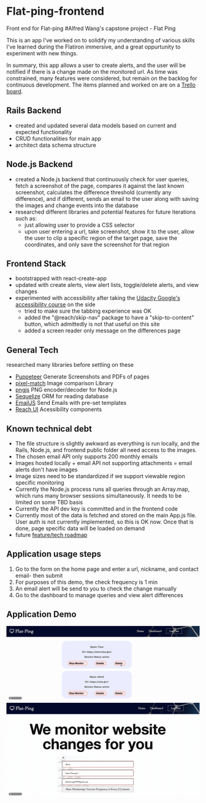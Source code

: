 # Flat-ping-frontend
Front end for Flat-ping
#Alfred Wang's capstone project - Flat Ping

This is an app I've worked on to solidify my understanding of various skills I've learned during the Flatiron immersive, and a great oppurtunity to experiment with new things.

In summary, this app allows a user to create alerts, and the user will be notified if there is a change made on the monitored url. As time was constrained, many features were considered, but remain on the backlog for continuous development. The items planned and worked on are on a [Trello board](https://trello.com/b/P9oCC8aK/simple-project-board).

## Rails Backend
* created and updated several data models based on current and expected functionality
*  CRUD functionalities for main app
* architect data schema structure

## Node.js Backend
* created a Node.js backend that continuously check for user queries, fetch a screenshot of the page, compares it against the last known screenshot, calculates the difference threshold (currently any difference), and if different, sends an email to the user along with saving the images and change events into the database
* researched different libraries and potential features for future iterations such as:
  * just allowing user to provide a CSS selector
  * upon user entering a url, take screenshot, show it to the user, allow the user to clip a specific region of the target page, save the coordinates, and only save the screenshot for that region

## Frontend Stack
* bootstrapped with react-create-app
* updated with create alerts, view alert lists, toggle/delete alerts, and view changes
* experimented with accessibility after taking the [Udacity Google's accessibility course](https://www.udacity.com/course/web-accessibility--ud891) on the side
  * tried to make sure the tabbing experience was OK
  * added the "@reach/skip-nav" package to have a "skip-to-content" button, which admittedly is not that useful on this site
  * added a screen reader only message on the differences page

## General Tech 
researched many libraries before settling on these
* [Puppeteer] Generate Screenshots and PDFs of pages
* [pixel-match] Image comparison Library
* [pngjs] PNG encoder/decoder for Node.js
* [Sequelize]  ORM for reading database
* [EmailJS] Send Emails with pre-set templates
* [Reach UI] Acessibility components



## Known technical debt
* The file structure is slightly awkward as everything is run locally, and the Rails, Node.js, and frontend public folder all need access to the images.
* The chosen email API only supports 200 monthly emails
* Images hosted locally + email API not supporting attachments = email alerts don't have images
* Image sizes need to be standardized if we support viewable region specific monitoring
* Currently the Node.js process runs all queries through an Array.map, which runs many browser sessions simultaneously. It needs to be limited on some TBD basis
* Currently the API dev key is committed and in the frontend code
* Currently most of the data is fetched and stored on the main App.js file. User auth is not currently implemented, so this is OK now. Once that is done, page specific data will be loaded on demand
* future [feature/tech roadmap](https://trello.com/b/P9oCC8aK/simple-project-board)

## Application usage steps
1. Go to the form on the home page and enter a url, nickname, and contact email- then submit
2. For purposes of this demo, the check frequency is 1 min
3. An email alert will be send to you to check the change manually
4. Go to the dashboard to manage queries and view alert differences

## Application Demo
![Flat-ping](detailsdemo.gif)
![Flat-ping](formdemo.gif)


[puppeteer]: <https://developers.google.com/web/tools/puppeteer>

[pixel-match]: <https://github.com/mapbox/pixelmatch>

[pngjs]: <https://www.npmjs.com/package/pngjs>

[Reach UI]: <https://reach.tech/>

[EmailJS]: <https://www.emailjs.com/>

[Sequelize]: <https://sequelize.org/>
